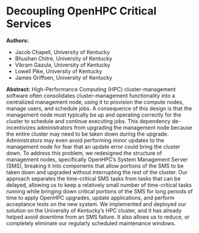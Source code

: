 # Decoupling OpenHPC Critical Services

**Authors:**
* Jacob Chapell, University of Kentucky
* Bhushan Chitre, University of Kentucky
* Vikram Gazula, University of Kentucky
* Lowell Pike, University of Kentucky
* James Griffoen, University of Kentucky

**Abstract:**
High-Performance Computing (HPC) cluster-management software often consolidates cluster-management functionality into a centralized management node, using it to provision the compute nodes, manage users, and schedule jobs. A consequence of this design is that the management node must typically be up and operating correctly for the cluster to schedule and continue executing jobs. This dependency de-incentivizes administrators from upgrading the management node because the entire cluster may need to be taken down during the upgrade. Administrators may even avoid performing minor updates to the management node for fear that an update error could bring the cluster down.
To address this problem, we redesigned the structure of management nodes, specifically OpenHPC’s System Management Server (SMS), breaking it into components that allow portions of the SMS to be taken down and upgraded without interrupting the rest of the cluster. Our approach separates the time-critical SMS tasks from tasks that can be delayed, allowing us to keep a relatively small number of time-critical tasks running while bringing down critical portions of the SMS for long periods of time to apply OpenHPC upgrades, update applications, and perform acceptance tests on the new system.
We implemented and deployed our solution on the University of Kentucky’s HPC cluster, and it has already helped avoid downtime from an SMS failure. It also allows us to reduce, or completely eliminate our regularly scheduled maintenance windows.
